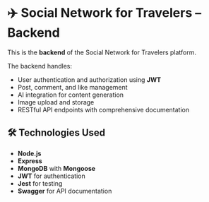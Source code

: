 # ✈️ Social Network for Travelers – Backend

This is the **backend** of the Social Network for Travelers platform.

The backend handles:
- User authentication and authorization using **JWT**
- Post, comment, and like management
- AI integration for content generation
- Image upload and storage
- RESTful API endpoints with comprehensive documentation

## 🛠️ Technologies Used

- **Node.js**
- **Express**
- **MongoDB** with **Mongoose**
- **JWT** for authentication
- **Jest** for testing
- **Swagger** for API documentation

